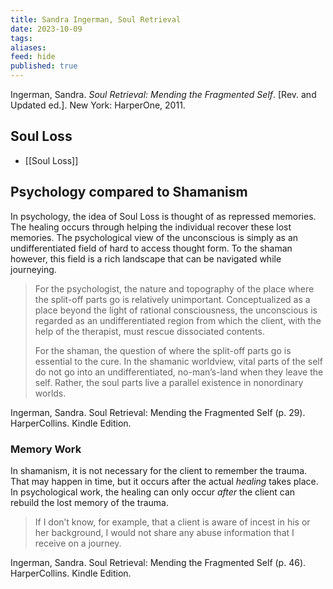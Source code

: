 ```yaml
---
title: Sandra Ingerman, Soul Retrieval
date: 2023-10-09
tags: 
aliases: 
feed: hide
published: true
---
```


Ingerman, Sandra. _Soul Retrieval: Mending the Fragmented Self_. [Rev. and Updated ed.]. New York: HarperOne, 2011.

## Soul Loss

- [[Soul Loss]]

## Psychology compared to Shamanism

In psychology, the idea of Soul Loss is thought of as repressed memories. The healing occurs through helping the individual recover these lost memories. The psychological view of the unconscious is simply as an undifferentiated field of hard to access thought form. To the shaman however, this field is a rich landscape that can be navigated while journeying.

>For the psychologist, the nature and topography of the place where the split-off parts go is relatively unimportant. Conceptualized as a place beyond the light of rational consciousness, the unconscious is regarded as an undifferentiated region from which the client, with the help of the therapist, must rescue dissociated contents. 
>
>For the shaman, the question of where the split-off parts go is essential to the cure. In the shamanic worldview, vital parts of the self do not go into an undifferentiated, no-man’s-land when they leave the self. Rather, the soul parts live a parallel existence in nonordinary worlds.

Ingerman, Sandra. Soul Retrieval: Mending the Fragmented Self (p. 29). HarperCollins. Kindle Edition. 

### Memory Work
In shamanism, it is not necessary for the client to remember the trauma. That may happen in time, but it occurs after the actual _healing_ takes place. In psychological work, the healing can only occur _after_ the client can rebuild the lost memory of the trauma.

>If I don’t know, for example, that a client is aware of incest in his or her background, I would not share any abuse information that I receive on a journey.

Ingerman, Sandra. Soul Retrieval: Mending the Fragmented Self (p. 46). HarperCollins. Kindle Edition. 